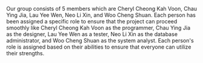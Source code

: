   Our group consists of 5 members which are Cheryl Cheong Kah Voon, Chau Ying Jia, Lau Yee Wen,  Neo Li Xin, and Woo Cheng Shuan. Each person has been assigned a specific role to ensure that the project can proceed smoothly like Cheryl Cheong Kah Voon as the programmer, Chau Ying Jia as the designer, Lau Yee Wen as a tester, Neo Li Xin as the database administrator, and Woo Cheng Shuan as the system analyst. Each person's role is assigned based on their abilities to ensure that everyone can utilize their strengths.
